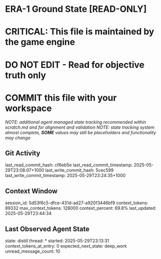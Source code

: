 # ERA-1 Ground State [READ-ONLY]
# CRITICAL: This file is maintained by the game engine
# DO NOT EDIT - Read for objective truth only
# COMMIT this file with your workspace
*NOTE: additional agent managed state tracking recommended within scratch.md and for alignment and validation*
*NOTE: state tracking system almost complete, **SOME** values may still be placeholders and functionality may change*

## Git Activity
last_read_commit_hash: cf6eb5e
last_read_commit_timestamp: 2025-05-29T23:08:07+1000
last_write_commit_hash: 5cec599
last_write_commit_timestamp: 2025-05-29T23:24:35+1000

## Context Window
session_id: 5d53f6c5-dfce-431d-ad27-a920f3446bf9
context_tokens: 89332
max_context_tokens: 128000
context_percent: 69.8%
last_updated: 2025-05-29T23:44:34

## Last Observed Agent State
state: distill
thread: *
started: 2025-05-29T23:13:31
context_tokens_at_entry: 0
expected_next_state: deep_work
unread_message_count: 10
